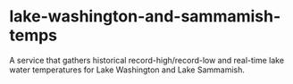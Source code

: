 # lake-washington-and-sammamish-temps
A service that gathers historical record-high/record-low and real-time lake water temperatures for Lake Washington and Lake Sammamish.
